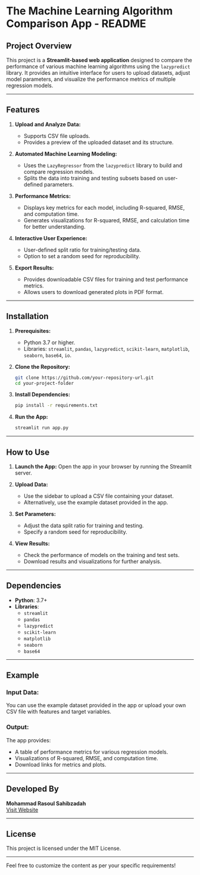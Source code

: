 # The Machine Learning Algorithm Comparison App - README

## Project Overview

This project is a **Streamlit-based web application** designed to compare the performance of various machine learning algorithms using the `lazypredict` library. It provides an intuitive interface for users to upload datasets, adjust model parameters, and visualize the performance metrics of multiple regression models.

---

## Features

1. **Upload and Analyze Data:**
   - Supports CSV file uploads.
   - Provides a preview of the uploaded dataset and its structure.

2. **Automated Machine Learning Modeling:**
   - Uses the `LazyRegressor` from the `lazypredict` library to build and compare regression models.
   - Splits the data into training and testing subsets based on user-defined parameters.

3. **Performance Metrics:**
   - Displays key metrics for each model, including R-squared, RMSE, and computation time.
   - Generates visualizations for R-squared, RMSE, and calculation time for better understanding.

4. **Interactive User Experience:**
   - User-defined split ratio for training/testing data.
   - Option to set a random seed for reproducibility.

5. **Export Results:**
   - Provides downloadable CSV files for training and test performance metrics.
   - Allows users to download generated plots in PDF format.

---

## Installation

1. **Prerequisites:**
   - Python 3.7 or higher.
   - Libraries: `streamlit`, `pandas`, `lazypredict`, `scikit-learn`, `matplotlib`, `seaborn`, `base64`, `io`.

2. **Clone the Repository:**
   ```bash
   git clone https://github.com/your-repository-url.git
   cd your-project-folder
   ```

3. **Install Dependencies:**
   ```bash
   pip install -r requirements.txt
   ```

4. **Run the App:**
   ```bash
   streamlit run app.py
   ```

---

## How to Use

1. **Launch the App:**
   Open the app in your browser by running the Streamlit server.

2. **Upload Data:**
   - Use the sidebar to upload a CSV file containing your dataset.
   - Alternatively, use the example dataset provided in the app.

3. **Set Parameters:**
   - Adjust the data split ratio for training and testing.
   - Specify a random seed for reproducibility.

4. **View Results:**
   - Check the performance of models on the training and test sets.
   - Download results and visualizations for further analysis.

---

## Dependencies

- **Python**: 3.7+
- **Libraries**:
  - `streamlit`
  - `pandas`
  - `lazypredict`
  - `scikit-learn`
  - `matplotlib`
  - `seaborn`
  - `base64`

---

## Example

### Input Data:
You can use the example dataset provided in the app or upload your own CSV file with features and target variables.

### Output:
The app provides:
- A table of performance metrics for various regression models.
- Visualizations of R-squared, RMSE, and computation time.
- Download links for metrics and plots.

---

## Developed By
**Mohammad Rasoul Sahibzadah**  
[Visit Website](https://auaf.edu.af/)  

---

## License
This project is licensed under the MIT License.

---

Feel free to customize the content as per your specific requirements!
